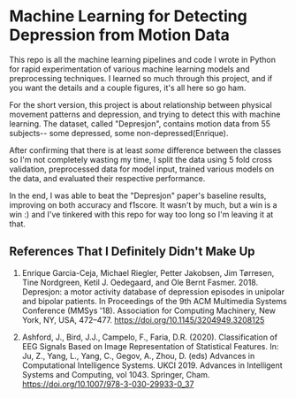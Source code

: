 # Machine Learning for Detecting Depression from Motion Data

This repo is all the machine learning pipelines and code I wrote in Python for rapid experimentation of various machine learning models and preprocessing techniques. 
I learned so much through this project, and if you want the details and a couple figures, it's all here so go ham.

For the short version, this project is about relationship between physical movement patterns and depression, and trying to detect this with machine learning. The dataset, called "Depresjon", contains motion data from 55 subjects-- some depressed, some non-depressed(Enrique).

After confirming that there is at least *some* difference between the classes so I'm not completely wasting my time, I split the data using 5 fold cross validation, preprocessed data for model input, trained various models on the data, and evaluated their respective performance. 

In the end, I was able to beat the "Depresjon" paper's baseline results, improving on both accuracy and f1score. It wasn't by much, but a win is a win :) and I've tinkered with this repo for way too long so I'm leaving it at that.

## References That I Definitely Didn't Make Up

1. Enrique Garcia-Ceja, Michael Riegler, Petter Jakobsen, Jim Tørresen, Tine Nordgreen, Ketil J. Oedegaard, and Ole Bernt Fasmer. 2018. Depresjon: a motor activity database of depression episodes in unipolar and bipolar patients. In Proceedings of the 9th ACM Multimedia Systems Conference (MMSys '18). Association for Computing Machinery, New York, NY, USA, 472–477. https://doi.org/10.1145/3204949.3208125

2. Ashford, J., Bird, J.J., Campelo, F., Faria, D.R. (2020). Classification of EEG Signals Based on Image Representation of Statistical Features. In: Ju, Z., Yang, L., Yang, C., Gegov, A., Zhou, D. (eds) Advances in Computational Intelligence Systems. UKCI 2019. Advances in Intelligent Systems and Computing, vol 1043. Springer, Cham. https://doi.org/10.1007/978-3-030-29933-0_37
